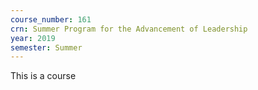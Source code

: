 ```yaml
---
course_number: 161
crn: Summer Program for the Advancement of Leadership
year: 2019
semester: Summer
---
```


This is a course
